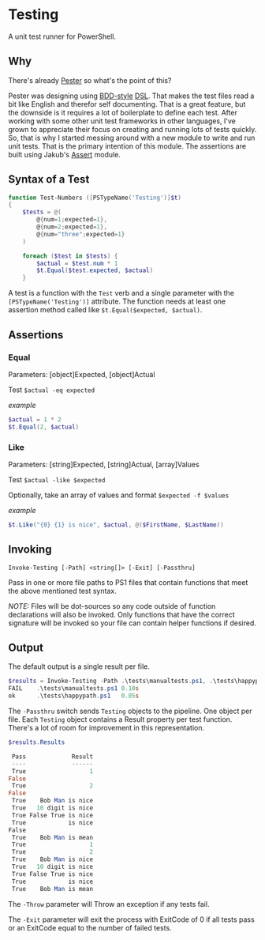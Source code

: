 # Testing

A unit test runner for PowerShell.

## Why

There's already [Pester](https://github.com/pester/pester) so what's the point of this?

Pester was designing using [BDD-style](https://en.wikipedia.org/wiki/Behavior-driven_development) [DSL](https://en.wikipedia.org/wiki/Domain-specific_language).
That makes the test files read a bit like English and therefor self documenting.
That is a great feature, but the downside is it requires a lot of boilerplate to define each test.
After working with some other unit test frameworks in other languages,
I've grown to appreciate their focus on creating and running lots of tests quickly.
So, that is why I started messing around with a new module to write and run unit tests.
That is the primary intention of this module.
The assertions are built using Jakub's [Assert](https://github.com/nohwnd/Assert) module.

## Syntax of a Test

```powershell
function Test-Numbers ([PSTypeName('Testing')]$t)
{
    $tests = @(
        @{num=1;expected=1},
        @{num=2;expected=1},
        @{num="three";expected=1}
    )

    foreach ($test in $tests) {
        $actual = $test.num * 1
        $t.Equal($test.expected, $actual)
    }

```

A test is a function with the `Test` verb and a single parameter with the `[PSTypeName('Testing')]` attribute.
The function needs at least one assertion method called like `$t.Equal($expected, $actual)`.

## Assertions

### Equal

Parameters: [object]Expected, [object]Actual

Test `$actual -eq expected`

_example_

```powershell
$actual = 1 * 2
$t.Equal(2, $actual)
```
### Like

Parameters: [string]Expected, [string]Actual, [array]Values

Test `$actual -like $expected`

Optionally, take an array of values and format `$expected -f $values`

_example_

```powershell
$t.Like("{0} {1} is nice", $actual, @($FirstName, $LastName))
```

## Invoking

`Invoke-Testing [-Path] <string[]> [-Exit] [-Passthru]`

Pass in one or more file paths to PS1 files that contain functions that meet the above mentioned test syntax.

_NOTE:_ Files will be dot-sources so any code outside of function declarations will also be invoked. Only functions that have the correct signature will be invoked so your file can contain helper functions if desired.

## Output

The default output is a single result per file.


```powershell
$results = Invoke-Testing -Path .\tests\manualtests.ps1, .\tests\happypath.ps1 -Passthru
FAIL    .\tests\manualtests.ps1 0.10s
ok      .\tests\happypath.ps1   0.05s
```


The `-Passthru` switch sends `Testing` objects to the pipeline.
One object per file.
Each `Testing` object contains a Result property per test function.
There's a lot of room for improvement in this representation.

```powershell
$results.Results

 Pass             Result
 ----             ------
 True                  1
False
 True                  2
False
 True    Bob Man is nice
 True   10 digit is nice
 True False True is nice
 True            is nice
False
 True    Bob Man is mean
 True                  1
 True                  2
 True    Bob Man is nice
 True   10 digit is nice
 True False True is nice
 True            is nice
 True    Bob Man is mean
 ```

 The `-Throw` parameter will Throw an exception if any tests fail.

 The `-Exit` parameter will exit the process with ExitCode of 0 if all tests pass or an ExitCode equal to the number of failed tests.